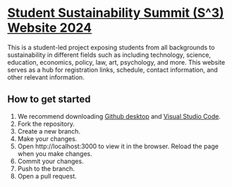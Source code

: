 # [Student Sustainability Summit (S^3) Website 2024](https://www.studentsustainabilitysummit.org/index.html)

This is a student-led project exposing students from all backgrounds to sustainability in different fields such as including technology, science, education, economics, policy, law, art, psychology, and more. This website serves as a hub for registration links, schedule, contact information, and other relevant information.

## How to get started

1. We recommend downloading [Github desktop](https://desktop.github.com/) and [Visual Studio Code](https://code.visualstudio.com/download).
2. Fork the repository.
3. Create a new branch.
4. Make your changes.
5. Open http://localhost:3000 to view it in the browser. Reload the page when you make changes.
6. Commit your changes.
7. Push to the branch.
8. Open a pull request.

